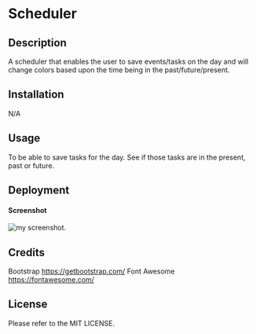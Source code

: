# Scheduler

## Description
A scheduler that enables the user to save events/tasks on the day and will change colors based upon the time being in the past/future/present.



## Installation

N/A

## Usage
To be able to save tasks for the day. See if those tasks are in the present, past or future. 


## Deployment


#### Screenshot
![my screenshot](./assets/Screenshot%202024-01-08%20at%205.49.48 PM.png).


## Credits
Bootstrap https://getbootstrap.com/
Font Awesome https://fontawesome.com/

## License
Please refer to the MIT LICENSE.
